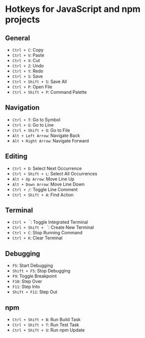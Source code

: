 # Hotkeys for JavaScript and npm projects

## General

- `Ctrl + C`: Copy
- `Ctrl + V`: Paste
- `Ctrl + X`: Cut
- `Ctrl + Z`: Undo
- `Ctrl + Y`: Redo
- `Ctrl + S`: Save
- `Ctrl + Shift + S`: Save All
- `Ctrl + P`: Open File
- `Ctrl + Shift + P`: Command Palette

## Navigation

- `Ctrl + T`: Go to Symbol
- `Ctrl + G`: Go to Line
- `Ctrl + Shift + O`: Go to File
- `Alt + Left Arrow`: Navigate Back
- `Alt + Right Arrow`: Navigate Forward

## Editing

- `Ctrl + D`: Select Next Occurrence
- `Ctrl + Shift + L`: Select All Occurrences
- `Alt + Up Arrow`: Move Line Up
- `Alt + Down Arrow`: Move Line Down
- `Ctrl + /`: Toggle Line Comment
- `Ctrl + Shift + A`: Find Action

## Terminal

- `Ctrl + ` `: Toggle Integrated Terminal
- `Ctrl + Shift + ` `: Create New Terminal
- `Ctrl + C`: Stop Running Command
- `Ctrl + K`: Clear Terminal

## Debugging

- `F5`: Start Debugging
- `Shift + F5`: Stop Debugging
- `F9`: Toggle Breakpoint
- `F10`: Step Over
- `F11`: Step Into
- `Shift + F11`: Step Out

## npm

- `Ctrl + Shift + B`: Run Build Task
- `Ctrl + Shift + T`: Run Test Task
- `Ctrl + Shift + U`: Run npm Update
